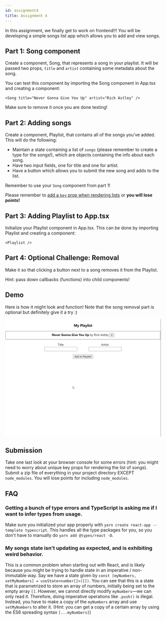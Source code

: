 ```yaml
---
id: assignment4
title: Assignment 4
---
```


In this assignment, we finally get to work on frontend!!! You will be developing a simple songs list app which allows you to add and view songs.

## Part 1: Song component

Create a component, Song, that represents a song in your playlist.
It will be passed two props, `title` and `artist` containing some metadata about
the song.

You can test this component by importing the Song component in
App.tsx and creating a component:

```tsx title="App.tsx"
<Song title="Never Gonna Give You Up" artist="Rick Astley" />
```

Make sure to remove it once you are done testing!

## Part 2: Adding songs

Create a component, Playlist, that contains all of the songs you've added. This will do the following:

- Maintain a state containing a list of `songs` (please remember to create a type for the songs!), which are objects containing the info about each song.
- Have two input fields, one for title and one for artist.
- Have a button which allows you to submit the new song and adds to the list.

Remember to use your `Song` component from part 1!

Please remember to [add a `key` prop when rendering lists](/docs/lecture5#rendering-lists) or **you will lose points!**

## Part 3: Adding Playlist to App.tsx

Initialize your Playlist component in App.tsx. This can be done by
importing Playlist and creating a component:

```tsx title="App.tsx"
<Playlist />
```

## Part 4: Optional Challenge: Removal

Make it so that clicking a button next to a song removes it from the Playlist.

Hint: pass down callbacks (functions) into child components!

## Demo

Here is how it might look and function!
Note that the song removal part is optional but definitely give it a try :)

![A4 Demo](../../static/img/a4/a4_demo.gif)

## Submission

Take one last look at your browser console for some errors (hint: you might need to worry about unique key props for rendering the list of songs). Submit a zip file of everything in your project directory EXCEPT `node_modules`. You will lose points for including `node_modules`.

## FAQ

### Getting a bunch of type errors and TypeScript is asking me if I want to infer types from usage.

Make sure you initialized your app properly with `yarn create react-app --template typescript`. This handles all the type packages for you, so you don't have to
manually do `yarn add @types/react -D`.

### My songs state isn't updating as expected, and is exhibiting weird behavior.

This is a common problem when starting out with React, and is likely because
you might be trying to handle state in an imperative / non-immutable way. Say we
have a state given by `const [myNumbers, setMyNumbers] = useState<number[]>([])`.
You can see that this is a state that is parametrized to store an array of numbers,
initially being set to the empty array `[]`. However, we cannot directly modify
`myNumbers`—we can only read it. Therefore, doing imperative operations like `.push()`
is illegal. Instead, you have to make a copy of the `myNumbers` array and use
`setMyNumbers` to alter it. (Hint: you can get a copy of a certain array by using
the ES6 spreading syntax `[...myNumbers]`)
